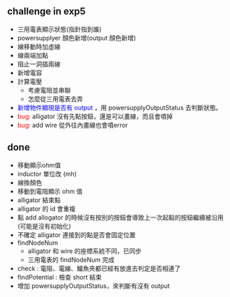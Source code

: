 ##  challenge in exp5
- 三用電表顯示狀態(指針指到誰)
- powersupplyer 顏色新增(output 顏色新增)
- 線移動時加虛線
- 線兩端加點
- 阻止一洞插兩線
- 新增電容
- 計算電壓
    - 考慮電阻並串聯
    - 怎麼從三用電表去弄
- <font color="#00f">新增物件顯現是否有 output </font>，用 powersupplyOutputStatus 去判斷狀態。
- <font color="#f00">bug</font>: alligator 沒有先點按鈕，還是可以畫線，而且會噴掉
- <font color="#f00">bug</font>: add wire 從外往內畫線也會噴error

## done
- 移動顯示ohm值
- inductor 單位改 (mh)
- 線換顏色
- 移動到電阻顯示 ohm 值
- alligator 結束點
- alligator 的 id 會重複
- 點 add allogator 的時候沒有按別的按鈕會導致上一次起點的按鈕繼續被沿用(可能是沒有初始化)
- 不確定 alligator 連接到的點是否會固定位置
- findNodeNum
    - alligator 和 wire 的座標系統不同，已同步
    - 三用電表的 findNodeNum 完成
- check : 電阻、電線、鱷魚夾都已經有放進去判定是否相連了
- findPotential : 檢查 short 結束
- 增加 powersupplyOutputStatus，來判斷有沒有 output